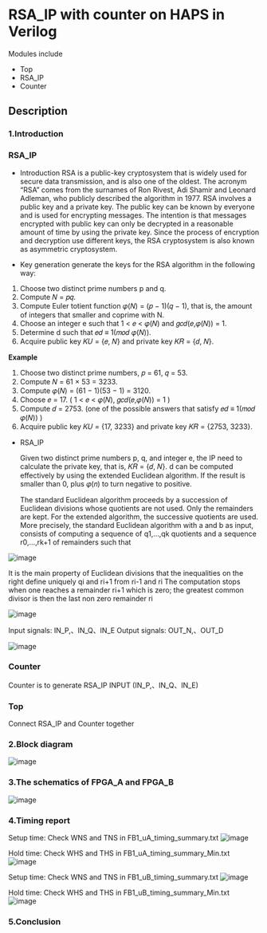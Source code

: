 # **RSA_IP with counter on HAPS in Verilog**
Modules include
- Top
- RSA_IP
- Counter

## Description

### 1.Introduction

### RSA_IP
- Introduction
RSA is a public-key cryptosystem that is widely used for secure data transmission, and is also one of the oldest. The acronym “RSA” comes from the surnames of Ron Rivest, Adi Shamir and Leonard Adleman, who publicly described the algorithm in 1977. RSA involves a public key and a private key. The public key can be known by everyone and is used for encrypting messages. The intention is that messages encrypted with public key can only be decrypted in a reasonable amount of time by using the private key. Since the process of encryption and decryption use different keys, the RSA cryptosystem is also known as asymmetric cryptosystem.

- Key generation 
generate the keys for the RSA algorithm in the following way:
1. Choose two distinct prime numbers p and q. 
2. Compute 𝑁 = 𝑝𝑞. 
3. Compute Euler totient function 𝜑(𝑁) = (𝑝 − 1)(𝑞 − 1), that is, the amount of integers that smaller and coprime with N. 
4. Choose an integer e such that 1 < 𝑒 < 𝜑(𝑁) and 𝑔𝑐𝑑(𝑒,𝜑(𝑁)) = 1. 
5. Determine d such that 𝑒𝑑 ≡ 1(𝑚𝑜𝑑 𝜑(𝑁)). 
6. Acquire public key 𝐾𝑈 = {𝑒, 𝑁} and private key 𝐾𝑅 = {𝑑, 𝑁}.

 **Example** 
  1. Choose two distinct prime numbers, 𝑝 = 61, 𝑞 = 53. 
  2. Compute 𝑁 = 61 × 53 = 3233. 
  3. Compute 𝜑(𝑁) = (61 − 1)(53 − 1) = 3120. 
  4. Choose 𝑒 = 17. ( 1 < 𝑒 < 𝜑(𝑁), 𝑔𝑐𝑑(𝑒,𝜑(𝑁)) = 1 ) 
  5. Compute 𝑑 = 2753. (one of the possible answers that satisfy 𝑒𝑑 ≡ 1(𝑚𝑜𝑑 𝜑(𝑁)) ) 
  6. Acquire public key 𝐾𝑈 = {17, 3233} and private key 𝐾𝑅 = {2753, 3233}.


- RSA_IP 


  Given two distinct prime numbers p, q, and integer e, the IP need to calculate the private key, that is, 𝐾𝑅 = {𝑑, 𝑁}.
  d can be computed effectively by using the extended Euclidean algorithm. If the result is smaller than 0, plus 𝜑(𝑛) to turn negative to positive.

  The standard Euclidean algorithm proceeds by a succession of Euclidean divisions whose quotients are not used. Only the remainders are kept. 
  For the extended algorithm, the successive quotients are used. More precisely, the standard Euclidean algorithm with a and b as input, consists of computing a         sequence  of q1,…,qk quotients and a sequence r0,…,rk+1 of remainders such that



![image](https://user-images.githubusercontent.com/118537645/233063202-3a8c0a00-967b-4ee3-8cce-3671232a7003.png)


It is the main property of Euclidean divisions that the inequalities on the right define uniquely qi and ri+1 from  ri-1 and ri
The computation stops when one reaches a remainder  ri+1 which is zero; the greatest common divisor is then the last non zero remainder  ri


![image](https://user-images.githubusercontent.com/118537645/233063464-817f4aec-d952-4892-bf5d-65f878ce7f95.png)


Input signals: IN_P,、IN_Q、IN_E
Output signals: OUT_N,、OUT_D

![image](https://user-images.githubusercontent.com/118537645/233063522-9f71cab0-137b-4631-847c-8ddd55e15328.png)

### Counter
Counter is to generate RSA_IP INPUT (IN_P,、IN_Q、IN_E)

### Top
Connect RSA_IP and Counter together

### 2.Block diagram

![image](https://user-images.githubusercontent.com/118537645/233611782-33957f88-3901-4831-8eff-859e8823fa36.png)

### 3.The schematics of FPGA_A and FPGA_B

![image](https://user-images.githubusercontent.com/118537645/233610635-8ae5bb99-2f35-4d3c-80df-7ff5a1915661.png)


### 4.Timing report
Setup time: Check WNS and TNS in FB1_uA_timing_summary.txt
![image](https://user-images.githubusercontent.com/118537645/233609132-07187046-05b0-4c7b-b3cb-83ca5268c9a7.png)

Hold time:  Check WHS and THS in FB1_uA_timing_summary_Min.txt
![image](https://user-images.githubusercontent.com/118537645/233608884-0a9aa01d-bc45-49e1-a0f4-d4480d86a3bc.png)

Setup time: Check WNS and TNS in FB1_uB_timing_summary.txt
![image](https://user-images.githubusercontent.com/118537645/233609655-f3493af7-ad5d-4cdd-961d-7125eaebe739.png)

Hold time:  Check WHS and THS in FB1_uB_timing_summary_Min.txt
![image](https://user-images.githubusercontent.com/118537645/233609565-087ee157-bbe7-4ebd-bc9b-1552842a98eb.png)

### 5.Conclusion
